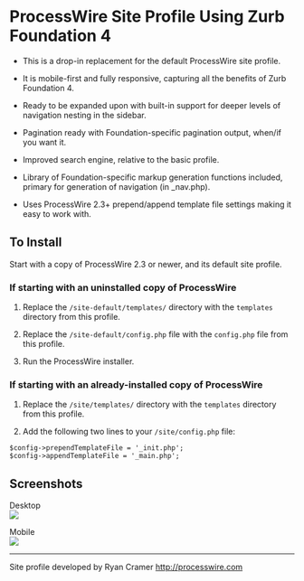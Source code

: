 # ProcessWire Site Profile Using Zurb Foundation 4

- This is a drop-in replacement for the default ProcessWire site profile. 

- It is mobile-first and fully responsive, capturing all the benefits of 
  Zurb Foundation 4.

- Ready to be expanded upon with built-in support for deeper levels
  of navigation nesting in the sidebar.

- Pagination ready with Foundation-specific pagination output, when/if 
  you want it. 

- Improved search engine, relative to the basic profile. 

- Library of Foundation-specific markup generation functions included,
  primary for generation of navigation (in _nav.php). 

- Uses ProcessWire 2.3+ prepend/append template file settings making 
  it easy to work with. 


## To Install

Start with a copy of ProcessWire 2.3 or newer, and its default site profile. 

### If starting with an uninstalled copy of ProcessWire

1. Replace the `/site-default/templates/` directory with the `templates` 
   directory from this profile. 

2. Replace the `/site-default/config.php` file with the `config.php` file 
   from this profile.

3. Run the ProcessWire installer.

### If starting with an already-installed copy of ProcessWire

1. Replace the `/site/templates/` directory with the `templates` 
   directory from this profile. 

2. Add the following two lines to your `/site/config.php` file: 

```
$config->prependTemplateFile = '_init.php';
$config->appendTemplateFile = '_main.php';
```


## Screenshots

Desktop  
<img src='https://raw.github.com/ryancramerdesign/FoundationSiteProfile/master/screenshot-desktop.jpg' />

Mobile  
<img src='https://raw.github.com/ryancramerdesign/FoundationSiteProfile/master/screenshot-mobile.jpg' />

------------

Site profile developed by Ryan Cramer
http://processwire.com 

